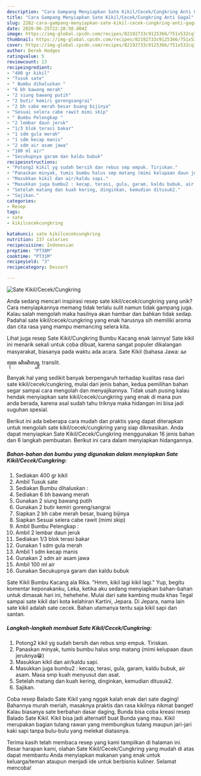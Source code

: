 ```yaml
---
description: "Cara Gampang Menyiapkan Sate Kikil/Cecek/Cungkring Anti Gagal"
title: "Cara Gampang Menyiapkan Sate Kikil/Cecek/Cungkring Anti Gagal"
slug: 2282-cara-gampang-menyiapkan-sate-kikil-cecek-cungkring-anti-gagal
date: 2020-06-25T22:28:50.804Z
image: https://img-global.cpcdn.com/recipes/82192733c9125366/751x532cq70/sate-kikilcecekcungkring-foto-resep-utama.jpg
thumbnail: https://img-global.cpcdn.com/recipes/82192733c9125366/751x532cq70/sate-kikilcecekcungkring-foto-resep-utama.jpg
cover: https://img-global.cpcdn.com/recipes/82192733c9125366/751x532cq70/sate-kikilcecekcungkring-foto-resep-utama.jpg
author: Derek Hodges
ratingvalue: 5
reviewcount: 13
recipeingredient:
- "400 gr kikil"
- "Tusuk sate"
- " Bumbu dihaluskan "
- "6 bh bawang merah"
- "2 siung bawang putih"
- "2 butir kemiri gorengsangrai"
- "2 bh cabe merah besar buang bijinya"
- "Sesuai selera cabe rawit mimi skip"
- " Bumbu Pelengkap "
- "2 lembar daun jeruk"
- "1/3 blok terasi bakar"
- "1 sdm gula merah"
- "1 sdm kecap manis"
- "2 sdm air asam jawa"
- "100 ml air"
- "Secukupnya garam dan kaldu bubuk"
recipeinstructions:
- "Potong2 kikil yg sudah bersih dan rebus smp empuk. Tiriskan."
- "Panaskan minyak, tumis bumbu halus smp matang (mimi kelupaan daun jeruknya😁)"
- "Masukkan kikil dan air/kaldu sapi."
- "Masukkan juga bumbu2 : kecap, terasi, gula, garam, kaldu bubuk, air asam. Masa smp kuah menyusut dan asat."
- "Setelah matang dan kuah kering, dinginkan, kemudian ditusuk2."
- "Sajikan."
categories:
- Resep
tags:
- sate
- kikilcecekcungkring

katakunci: sate kikilcecekcungkring 
nutrition: 237 calories
recipecuisine: Indonesian
preptime: "PT38M"
cooktime: "PT31M"
recipeyield: "3"
recipecategory: Dessert

---
```



![Sate Kikil/Cecek/Cungkring](https://img-global.cpcdn.com/recipes/82192733c9125366/751x532cq70/sate-kikilcecekcungkring-foto-resep-utama.jpg)

Anda sedang mencari inspirasi resep sate kikil/cecek/cungkring yang unik? Cara menyiapkannya memang tidak terlalu sulit namun tidak gampang juga. Kalau salah mengolah maka hasilnya akan hambar dan bahkan tidak sedap. Padahal sate kikil/cecek/cungkring yang enak harusnya sih memiliki aroma dan cita rasa yang mampu memancing selera kita.

Lihat juga resep Sate Kikil/Cungkring Bumbu Kacang enak lainnya! Sate kikil ini menarik sekali untuk coba dibuat, karena sangat populer dikalangan masyarakat, biasanya pada waktu ada acara. Sate Kikil (bahasa Jawa: ꦱꦠꦺ ꦏꦶꦏꦶꦭ꧀, translit.

Banyak hal yang sedikit banyak berpengaruh terhadap kualitas rasa dari sate kikil/cecek/cungkring, mulai dari jenis bahan, kedua pemilihan bahan segar sampai cara mengolah dan menyajikannya. Tidak usah pusing kalau hendak menyiapkan sate kikil/cecek/cungkring yang enak di mana pun anda berada, karena asal sudah tahu triknya maka hidangan ini bisa jadi suguhan spesial.


Berikut ini ada beberapa cara mudah dan praktis yang dapat diterapkan untuk mengolah sate kikil/cecek/cungkring yang siap dikreasikan. Anda dapat menyiapkan Sate Kikil/Cecek/Cungkring menggunakan 16 jenis bahan dan 6 langkah pembuatan. Berikut ini cara dalam menyiapkan hidangannya.

<!--inarticleads1-->

##### Bahan-bahan dan bumbu yang digunakan dalam menyiapkan Sate Kikil/Cecek/Cungkring:

1. Sediakan 400 gr kikil
1. Ambil Tusuk sate
1. Sediakan  Bumbu dihaluskan :
1. Sediakan 6 bh bawang merah
1. Gunakan 2 siung bawang putih
1. Gunakan 2 butir kemiri goreng/sangrai
1. Siapkan 2 bh cabe merah besar, buang bijinya
1. Siapkan Sesuai selera cabe rawit (mimi skip)
1. Ambil  Bumbu Pelengkap :
1. Ambil 2 lembar daun jeruk
1. Sediakan 1/3 blok terasi bakar
1. Gunakan 1 sdm gula merah
1. Ambil 1 sdm kecap manis
1. Gunakan 2 sdm air asam jawa
1. Ambil 100 ml air
1. Gunakan Secukupnya garam dan kaldu bubuk


Sate Kikil Bumbu Kacang ala Rika. &#34;Hmm, kikil lagi kikil lagi.&#34; Yup, begitu komentar keponakanku, Leka, ketika aku sedang menyiapkan bahan-bahan untuk dimasak hari ini, hehehehe. Mulai dari sate kambing muda khas Tegal sampai sate kikil dari kota kelahiran Kartini, Jepara. Di Jepara, nama lain sate kikil adalah sate cecek. Bahan utamanya tentu saja kikil sapi dan santan. 

<!--inarticleads2-->

##### Langkah-langkah membuat Sate Kikil/Cecek/Cungkring:

1. Potong2 kikil yg sudah bersih dan rebus smp empuk. Tiriskan.
1. Panaskan minyak, tumis bumbu halus smp matang (mimi kelupaan daun jeruknya😁)
1. Masukkan kikil dan air/kaldu sapi.
1. Masukkan juga bumbu2 : kecap, terasi, gula, garam, kaldu bubuk, air asam. Masa smp kuah menyusut dan asat.
1. Setelah matang dan kuah kering, dinginkan, kemudian ditusuk2.
1. Sajikan.


Coba resep Balado Sate Kikil yang nggak kalah enak dari sate daging! Bahannya murah meriah, masaknya praktis dan rasa kikilnya nikmat banget! Kalau biasanya sate berbahan dasar daging, Bunda bisa coba kreasi resep Balado Sate Kikil. Kikil bisa jadi alternatif buat Bunda yang mau. Kikil merupakan bagian tulang rawan yang membungkus tulang maupun jari-jari kaki sapi tanpa bulu-bulu yang melekat diatasnya. 

Terima kasih telah membaca resep yang kami tampilkan di halaman ini. Besar harapan kami, olahan Sate Kikil/Cecek/Cungkring yang mudah di atas dapat membantu Anda menyiapkan makanan yang enak untuk keluarga/teman ataupun menjadi ide untuk berbisnis kuliner. Selamat mencoba!
